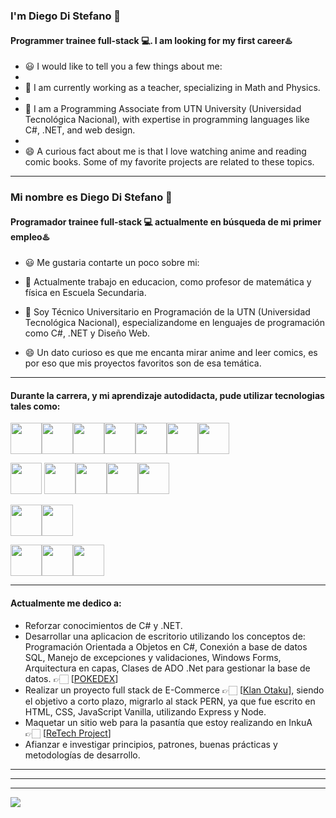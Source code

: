

### I'm Diego Di Stefano 👋
#### Programmer trainee full-stack 💻. I am looking for my first career♨️


- 😃 I would like to tell you a few things about me:
- 
- 🔭 I am currently working as a teacher, specializing in Math and Physics.
- 
- 🌱 I am a Programming Associate from UTN University (Universidad Tecnológica Nacional), with expertise in programming languages like C#, .NET, and web design.
- 
- 😄 A curious fact about me is that I love watching anime and reading comic books. Some of my favorite projects are related to these topics.

  
___


### Mi nombre es Diego Di Stefano 👋
#### Programador trainee full-stack 💻 actualmente en búsqueda de mi primer empleo♨️


- 😃 Me gustaria contarte un poco sobre mi:

- 🔭 Actualmente trabajo en educacion, como profesor de matemática y física en Escuela Secundaria.

- 🌱 Soy Técnico Universitario en Programación de la UTN (Universidad Tecnológica Nacional), especializandome en lenguajes de programación como C#, .NET y Diseño Web.

- 😄 Un dato curioso es que me encanta mirar anime and leer comics, es por eso que mis proyectos favoritos son de esa temática.

  
___


#### Durante la carrera, y mi aprendizaje autodidacta, pude utilizar tecnologias tales como:




<img height="50" src="https://user-images.githubusercontent.com/25181517/192158954-f88b5814-d510-4564-b285-dff7d6400dad.png"><img height="50" src="https://user-images.githubusercontent.com/25181517/183898674-75a4a1b1-f960-4ea9-abcb-637170a00a75.png"><img height="50" src="https://user-images.githubusercontent.com/25181517/117447155-6a868a00-af3d-11eb-9cfe-245df15c9f3f.png"><img height="50" src="https://user-images.githubusercontent.com/25181517/183568594-85e280a7-0d7e-4d1a-9028-c8c2209e073c.png"><img height="50" src="https://user-images.githubusercontent.com/25181517/183859966-a3462d8d-1bc7-4880-b353-e2cbed900ed6.png"><img height="50" src="https://user-images.githubusercontent.com/25181517/192158956-48192682-23d5-4bfc-9dfb-6511ade346bc.png"><img height="50" src="https://user-images.githubusercontent.com/25181517/189715289-df3ee512-6eca-463f-a0f4-c10d94a06b2f.png">

<img height="50" src="https://user-images.githubusercontent.com/25181517/121405384-444d7300-c95d-11eb-959f-913020d3bf90.png"> <img height="50" src="https://user-images.githubusercontent.com/25181517/121405754-b4f48f80-c95d-11eb-8893-fc325bde617f.png"><img height="50" src="https://user-images.githubusercontent.com/25181517/183423507-c056a6f9-1ba8-4312-a350-19bcbc5a8697.png"><img height="50" src="https://user-images.githubusercontent.com/25181517/117201156-9a724800-adec-11eb-9a9d-3cd0f67da4bc.png"><img height="50" src="https://user-images.githubusercontent.com/25181517/183891303-41f257f8-6b3d-487c-aa56-c497b880d0fb.png">

<img height="50" src="https://user-images.githubusercontent.com/25181517/117208740-bfb78400-adf5-11eb-97bb-09072b6bedfc.png"><img height="50" src="https://user-images.githubusercontent.com/25181517/183896128-ec99105a-ec1a-4d85-b08b-1aa1620b2046.png"> 

<img height="50" src="https://user-images.githubusercontent.com/25181517/192108891-d86b6220-e232-423a-bf5f-90903e6887c3.png"><img height="50" src="https://user-images.githubusercontent.com/25181517/192108372-f71d70ac-7ae6-4c0d-8395-51d8870c2ef0.png"><img height="50" src="https://user-images.githubusercontent.com/25181517/192108374-8da61ba1-99ec-41d7-80b8-fb2f7c0a4948.png">

___


#### Actualmente me dedico a:


- Reforzar conocimientos de C# y .NET.
-  Desarrollar una aplicacion de escritorio utilizando los conceptos de: Programación Orientada a Objetos en C#, Conexión a base de datos SQL, Manejo de excepciones y validaciones, Windows Forms, Arquitectura en capas, Clases de ADO .Net para gestionar la base de datos. 👉🏻 [[POKEDEX](https://github.com/diegodistefano/Pokedex-en-CSharp-y-DotNet)]
- Realizar un proyecto full stack de E-Commerce 👉🏻 [[Klan Otaku](https://github.com/diegodistefano/Klan_Otaku_E-Commerce_Final)], siendo el objetivo a corto   plazo, migrarlo al stack PERN, ya que fue escrito en HTML, CSS, JavaScript Vanilla, utilizando Express y Node.
- Maquetar un sitio web para la pasantía que estoy realizando en InkuA 👉🏻 [[ReTech Project](https://github.com/diegodistefano/InkuA_ReTech_Project)]
- Afianzar e investigar principios, patrones, buenas prácticas y metodologías de desarrollo.
___
___
___

<img src="https://img.shields.io/badge/STATUS-EN%20DESAROLLO-green">



